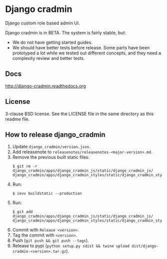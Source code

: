 # Django cradmin

Django custom role based admin UI.

Django cradmin is in BETA. The system is fairly stable, but:

- We do not have getting started guides.
- We should have better tests before release. Some parts have been prototyped
  a lot while we tested out different concepts, and they need a complexity
  review and better tests.


## Docs
http://django-cradmin.readthedocs.org


## License
3-clause BSD license. See the LICENSE file in the same directory as this readme file.


## How to release django_cradmin
1. Update ``django_cradmin/version.json``.
2. Add releasenote to `releasenotes/releasenotes-<major-version>.md`.
3. Remove the previous built static files:
   ```
   $ git rm -r django_cradmin/apps/django_cradmin_js/static/django_cradmin_js/ django_cradmin/apps/django_cradmin_styles/static/django_cradmin_styles/
   ```
4. Run:
   ```
   $ ievv buildstatic --production
   ```
5. Run:
   ```
   $ git add django_cradmin/apps/django_cradmin_js/static/django_cradmin_js/ django_cradmin/apps/django_cradmin_styles/static/django_cradmin_styles/
   ```
6. Commit with ``Release <version>``.
7. Tag the commit with ``<version>``.
8. Push (``git push && git push --tags``).
9. Release to pypi (``python setup.py sdist && twine upload dist/django-cradmin-<version>.tar.gz``).

